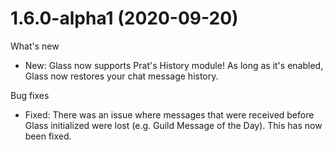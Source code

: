 # 1.6.0-alpha1 (2020-09-20)

What's new

- New: Glass now supports Prat's History module! As long as it's enabled, Glass now restores your chat message history.

Bug fixes

- Fixed: There was an issue where messages that were received before Glass initialized were lost (e.g. Guild Message of the Day). This has now been fixed.
